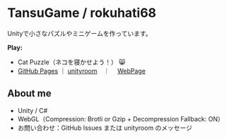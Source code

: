 # TansuGame / rokuhati68

Unityで小さなパズルやミニゲームを作っています。

**Play:**  
 - Cat Puzzle（ネコを寝かせよう！）  😸
-  [GitHub Pages](https://rokuhati68.github.io/Cat-Puzzle-Game/) ｜ [unityroom](https://unityroom.com/games/＜あなたのID＞)　｜　 [WebPage](https://github.com/rokuhati68/Cat-Puzzle-Game)

## About me
- Unity / C#
- WebGL（Compression: Brotli or Gzip + Decompression Fallback: ON）
- お問い合わせ：GitHub Issues または unityroom のメッセージ

<!-- バッジ例（任意）
![Unity](https://img.shields.io/badge/Unity-202x.x-000?logo=unity)
![WebGL](https://img.shields.io/badge/WebGL-Playable-orange)
-->
